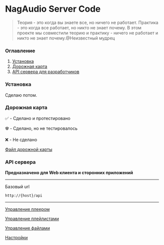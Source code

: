 # NagAudio Server Code
> Теория - это когда вы знаете все, но ничего не работает. Практика - это когда все работает, но никто не знает почему. В этом проекте мы совместили теорию и практику - ничего не работает и никто не знает почему.@Неизвестный мудрец

### Оглавление
1. [Установка](#Установка)
2. [Дорожная карта](#Дорожная-карта)
3. [API сервера для разработчиков](#API-сервера)

### Установка
Сделаю потом.
### Дорожная карта

:white_check_mark: - Сделано и протестировано

:radioactive: - Сделано, но не тестировалось

:x: - Не сделано

[Файл дорожной карты](todo.md)

### API сервера
**Предназначено для Web клиента и сторонних приложений**

------------

Базовый url
```
http://{host}/api
```

------------

[Управление плеером](/api-help/player.md)

[Управление плейлистами](/api-help/playlists.md)

[Управление файлами](/api-help/files.md)

[Настройки](/api-help/settings.md)
